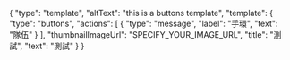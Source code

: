 {
  "type": "template",
  "altText": "this is a buttons template",
  "template": {
    "type": "buttons",
    "actions": [
      {
        "type": "message",
        "label": "手環",
        "text": "隊伍"
      }
    ],
    "thumbnailImageUrl": "SPECIFY_YOUR_IMAGE_URL",
    "title": "測試",
    "text": "測試"
  }
}
